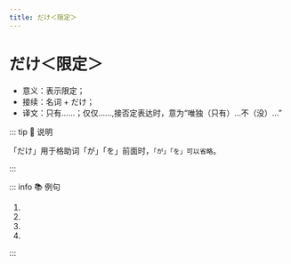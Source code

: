 ```yaml
---
title: だけ＜限定＞
---
```


# だけ＜限定＞

* 意义：表示限定；
* 接续：名词 + だけ；
* 译文：只有......；仅仅......,接否定表达时，意为“唯独（只有）...不（没）...”

::: tip :bookmark: 说明

「だけ」用于格助词「が」「を」前面时，`「が」「を」可以省略`。

:::

::: info :books: 例句

1. <grammer-content id='1-9-8-0' sentence="これは[和英辞書/えいわじしょ]と[英和辞書/わえいじしょ]と[国語辞典/こくごじてん]**だけ**ですか。" trans="这儿只有日英词典，英日词典以及国语词典。" />
2. <grammer-content id='1-9-8-1' sentence="[高橋/たかはし]さん**だけ** <del>(が)</del> [来/く]ていません。" trans="只有高桥没来。" />
3. <grammer-content id='1-9-8-2' sentence="[今朝/けさ]は[果物/くだもの]**だけ** <del>(を)</del> [食/た]べました。" trans="早上就只吃了水果。" />
4. <grammer-content id='1-9-8-3' sentence="[日本語/にほんご]には[漢字/かんじ]、[平仮名/ひらがな]、[片仮名/かたかな]がありますが、[中国語/ちゅうごくご]が[漢字/かんじ]**だけ**です。" trans="日语中有汉字，平假名，片假名，而中文只有汉字。" />

:::
